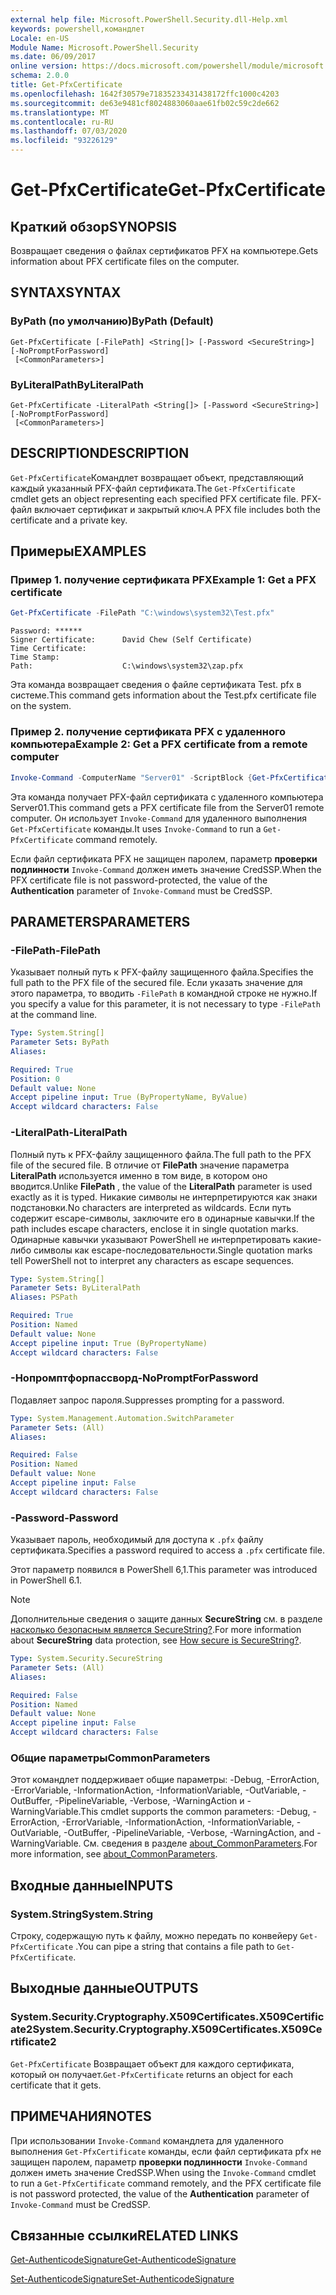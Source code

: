 ```yaml
---
external help file: Microsoft.PowerShell.Security.dll-Help.xml
keywords: powershell,командлет
Locale: en-US
Module Name: Microsoft.PowerShell.Security
ms.date: 06/09/2017
online version: https://docs.microsoft.com/powershell/module/microsoft.powershell.security/get-pfxcertificate?view=powershell-7&WT.mc_id=ps-gethelp
schema: 2.0.0
title: Get-PfxCertificate
ms.openlocfilehash: 1642f30579e71835233431438172ffc1000c4203
ms.sourcegitcommit: de63e9481cf8024883060aae61fb02c59c2de662
ms.translationtype: MT
ms.contentlocale: ru-RU
ms.lasthandoff: 07/03/2020
ms.locfileid: "93226129"
---
```

# <span data-ttu-id="2a314-103">Get-PfxCertificate</span><span class="sxs-lookup"><span data-stu-id="2a314-103">Get-PfxCertificate</span></span>

## <span data-ttu-id="2a314-104">Краткий обзор</span><span class="sxs-lookup"><span data-stu-id="2a314-104">SYNOPSIS</span></span>
<span data-ttu-id="2a314-105">Возвращает сведения о файлах сертификатов PFX на компьютере.</span><span class="sxs-lookup"><span data-stu-id="2a314-105">Gets information about PFX certificate files on the computer.</span></span>

## <span data-ttu-id="2a314-106">SYNTAX</span><span class="sxs-lookup"><span data-stu-id="2a314-106">SYNTAX</span></span>

### <span data-ttu-id="2a314-107">ByPath (по умолчанию)</span><span class="sxs-lookup"><span data-stu-id="2a314-107">ByPath (Default)</span></span>

```
Get-PfxCertificate [-FilePath] <String[]> [-Password <SecureString>] [-NoPromptForPassword]
 [<CommonParameters>]
```

### <span data-ttu-id="2a314-108">ByLiteralPath</span><span class="sxs-lookup"><span data-stu-id="2a314-108">ByLiteralPath</span></span>

```
Get-PfxCertificate -LiteralPath <String[]> [-Password <SecureString>] [-NoPromptForPassword]
 [<CommonParameters>]
```

## <span data-ttu-id="2a314-109">DESCRIPTION</span><span class="sxs-lookup"><span data-stu-id="2a314-109">DESCRIPTION</span></span>

<span data-ttu-id="2a314-110">`Get-PfxCertificate`Командлет возвращает объект, представляющий каждый указанный PFX-файл сертификата.</span><span class="sxs-lookup"><span data-stu-id="2a314-110">The `Get-PfxCertificate` cmdlet gets an object representing each specified PFX certificate file.</span></span>
<span data-ttu-id="2a314-111">PFX-файл включает сертификат и закрытый ключ.</span><span class="sxs-lookup"><span data-stu-id="2a314-111">A PFX file includes both the certificate and a private key.</span></span>

## <span data-ttu-id="2a314-112">Примеры</span><span class="sxs-lookup"><span data-stu-id="2a314-112">EXAMPLES</span></span>

### <span data-ttu-id="2a314-113">Пример 1. получение сертификата PFX</span><span class="sxs-lookup"><span data-stu-id="2a314-113">Example 1: Get a PFX certificate</span></span>

```powershell
Get-PfxCertificate -FilePath "C:\windows\system32\Test.pfx"
```

```output
Password: ******
Signer Certificate:      David Chew (Self Certificate)
Time Certificate:
Time Stamp:
Path:                    C:\windows\system32\zap.pfx
```

<span data-ttu-id="2a314-114">Эта команда возвращает сведения о файле сертификата Test. pfx в системе.</span><span class="sxs-lookup"><span data-stu-id="2a314-114">This command gets information about the Test.pfx certificate file on the system.</span></span>

### <span data-ttu-id="2a314-115">Пример 2. получение сертификата PFX с удаленного компьютера</span><span class="sxs-lookup"><span data-stu-id="2a314-115">Example 2: Get a PFX certificate from a remote computer</span></span>

```powershell
Invoke-Command -ComputerName "Server01" -ScriptBlock {Get-PfxCertificate -FilePath "C:\Text\TestNoPassword.pfx"} -Authentication CredSSP
```

<span data-ttu-id="2a314-116">Эта команда получает PFX-файл сертификата с удаленного компьютера Server01.</span><span class="sxs-lookup"><span data-stu-id="2a314-116">This command gets a PFX certificate file from the Server01 remote computer.</span></span> <span data-ttu-id="2a314-117">Он использует `Invoke-Command` для удаленного выполнения `Get-PfxCertificate` команды.</span><span class="sxs-lookup"><span data-stu-id="2a314-117">It uses `Invoke-Command` to run a `Get-PfxCertificate` command remotely.</span></span>

<span data-ttu-id="2a314-118">Если файл сертификата PFX не защищен паролем, параметр **проверки подлинности** `Invoke-Command` должен иметь значение CredSSP.</span><span class="sxs-lookup"><span data-stu-id="2a314-118">When the PFX certificate file is not password-protected, the value of the **Authentication** parameter of `Invoke-Command` must be CredSSP.</span></span>

## <span data-ttu-id="2a314-119">PARAMETERS</span><span class="sxs-lookup"><span data-stu-id="2a314-119">PARAMETERS</span></span>

### <span data-ttu-id="2a314-120">-FilePath</span><span class="sxs-lookup"><span data-stu-id="2a314-120">-FilePath</span></span>

<span data-ttu-id="2a314-121">Указывает полный путь к PFX-файлу защищенного файла.</span><span class="sxs-lookup"><span data-stu-id="2a314-121">Specifies the full path to the PFX file of the secured file.</span></span> <span data-ttu-id="2a314-122">Если указать значение для этого параметра, то вводить `-FilePath` в командной строке не нужно.</span><span class="sxs-lookup"><span data-stu-id="2a314-122">If you specify a value for this parameter, it is not necessary to type `-FilePath` at the command line.</span></span>

```yaml
Type: System.String[]
Parameter Sets: ByPath
Aliases:

Required: True
Position: 0
Default value: None
Accept pipeline input: True (ByPropertyName, ByValue)
Accept wildcard characters: False
```

### <span data-ttu-id="2a314-123">-LiteralPath</span><span class="sxs-lookup"><span data-stu-id="2a314-123">-LiteralPath</span></span>

<span data-ttu-id="2a314-124">Полный путь к PFX-файлу защищенного файла.</span><span class="sxs-lookup"><span data-stu-id="2a314-124">The full path to the PFX file of the secured file.</span></span> <span data-ttu-id="2a314-125">В отличие от **FilePath** значение параметра **LiteralPath** используется именно в том виде, в котором оно вводится.</span><span class="sxs-lookup"><span data-stu-id="2a314-125">Unlike **FilePath** , the value of the **LiteralPath** parameter is used exactly as it is typed.</span></span> <span data-ttu-id="2a314-126">Никакие символы не интерпретируются как знаки подстановки.</span><span class="sxs-lookup"><span data-stu-id="2a314-126">No characters are interpreted as wildcards.</span></span> <span data-ttu-id="2a314-127">Если путь содержит escape-символы, заключите его в одинарные кавычки.</span><span class="sxs-lookup"><span data-stu-id="2a314-127">If the path includes escape characters, enclose it in single quotation marks.</span></span> <span data-ttu-id="2a314-128">Одинарные кавычки указывают PowerShell не интерпретировать какие-либо символы как escape-последовательности.</span><span class="sxs-lookup"><span data-stu-id="2a314-128">Single quotation marks tell PowerShell not to interpret any characters as escape sequences.</span></span>

```yaml
Type: System.String[]
Parameter Sets: ByLiteralPath
Aliases: PSPath

Required: True
Position: Named
Default value: None
Accept pipeline input: True (ByPropertyName)
Accept wildcard characters: False
```

### <span data-ttu-id="2a314-129">-Нопромптфорпассворд</span><span class="sxs-lookup"><span data-stu-id="2a314-129">-NoPromptForPassword</span></span>

<span data-ttu-id="2a314-130">Подавляет запрос пароля.</span><span class="sxs-lookup"><span data-stu-id="2a314-130">Suppresses prompting for a password.</span></span>

```yaml
Type: System.Management.Automation.SwitchParameter
Parameter Sets: (All)
Aliases:

Required: False
Position: Named
Default value: None
Accept pipeline input: False
Accept wildcard characters: False
```

### <span data-ttu-id="2a314-131">-Password</span><span class="sxs-lookup"><span data-stu-id="2a314-131">-Password</span></span>

<span data-ttu-id="2a314-132">Указывает пароль, необходимый для доступа к `.pfx` файлу сертификата.</span><span class="sxs-lookup"><span data-stu-id="2a314-132">Specifies a password required to access a `.pfx` certificate file.</span></span>

<span data-ttu-id="2a314-133">Этот параметр появился в PowerShell 6,1.</span><span class="sxs-lookup"><span data-stu-id="2a314-133">This parameter was introduced in PowerShell 6.1.</span></span>

> [!NOTE]
> <span data-ttu-id="2a314-134">Дополнительные сведения о защите данных **SecureString** см. в разделе [насколько безопасным является SecureString?](/dotnet/api/system.security.securestring#how-secure-is-securestring).</span><span class="sxs-lookup"><span data-stu-id="2a314-134">For more information about **SecureString** data protection, see [How secure is SecureString?](/dotnet/api/system.security.securestring#how-secure-is-securestring).</span></span>

```yaml
Type: System.Security.SecureString
Parameter Sets: (All)
Aliases:

Required: False
Position: Named
Default value: None
Accept pipeline input: False
Accept wildcard characters: False
```

### <span data-ttu-id="2a314-135">Общие параметры</span><span class="sxs-lookup"><span data-stu-id="2a314-135">CommonParameters</span></span>

<span data-ttu-id="2a314-136">Этот командлет поддерживает общие параметры: -Debug, -ErrorAction, -ErrorVariable, -InformationAction, -InformationVariable, -OutVariable, -OutBuffer, -PipelineVariable, -Verbose, -WarningAction и -WarningVariable.</span><span class="sxs-lookup"><span data-stu-id="2a314-136">This cmdlet supports the common parameters: -Debug, -ErrorAction, -ErrorVariable, -InformationAction, -InformationVariable, -OutVariable, -OutBuffer, -PipelineVariable, -Verbose, -WarningAction, and -WarningVariable.</span></span> <span data-ttu-id="2a314-137">См. сведения в разделе [about_CommonParameters](https://go.microsoft.com/fwlink/?LinkID=113216).</span><span class="sxs-lookup"><span data-stu-id="2a314-137">For more information, see [about_CommonParameters](https://go.microsoft.com/fwlink/?LinkID=113216).</span></span>

## <span data-ttu-id="2a314-138">Входные данные</span><span class="sxs-lookup"><span data-stu-id="2a314-138">INPUTS</span></span>

### <span data-ttu-id="2a314-139">System.String</span><span class="sxs-lookup"><span data-stu-id="2a314-139">System.String</span></span>

<span data-ttu-id="2a314-140">Строку, содержащую путь к файлу, можно передать по конвейеру `Get-PfxCertificate` .</span><span class="sxs-lookup"><span data-stu-id="2a314-140">You can pipe a string that contains a file path to `Get-PfxCertificate`.</span></span>

## <span data-ttu-id="2a314-141">Выходные данные</span><span class="sxs-lookup"><span data-stu-id="2a314-141">OUTPUTS</span></span>

### <span data-ttu-id="2a314-142">System.Security.Cryptography.X509Certificates.X509Certificate2</span><span class="sxs-lookup"><span data-stu-id="2a314-142">System.Security.Cryptography.X509Certificates.X509Certificate2</span></span>

<span data-ttu-id="2a314-143">`Get-PfxCertificate` Возвращает объект для каждого сертификата, который он получает.</span><span class="sxs-lookup"><span data-stu-id="2a314-143">`Get-PfxCertificate` returns an object for each certificate that it gets.</span></span>

## <span data-ttu-id="2a314-144">ПРИМЕЧАНИЯ</span><span class="sxs-lookup"><span data-stu-id="2a314-144">NOTES</span></span>

<span data-ttu-id="2a314-145">При использовании `Invoke-Command` командлета для удаленного выполнения `Get-PfxCertificate` команды, если файл сертификата pfx не защищен паролем, параметр **проверки подлинности** `Invoke-Command` должен иметь значение CredSSP.</span><span class="sxs-lookup"><span data-stu-id="2a314-145">When using the `Invoke-Command` cmdlet to run a `Get-PfxCertificate` command remotely, and the PFX certificate file is not password protected, the value of the **Authentication** parameter of `Invoke-Command` must be CredSSP.</span></span>

## <span data-ttu-id="2a314-146">Связанные ссылки</span><span class="sxs-lookup"><span data-stu-id="2a314-146">RELATED LINKS</span></span>

[<span data-ttu-id="2a314-147">Get-AuthenticodeSignature</span><span class="sxs-lookup"><span data-stu-id="2a314-147">Get-AuthenticodeSignature</span></span>](Get-AuthenticodeSignature.md)

[<span data-ttu-id="2a314-148">Set-AuthenticodeSignature</span><span class="sxs-lookup"><span data-stu-id="2a314-148">Set-AuthenticodeSignature</span></span>](Set-AuthenticodeSignature.md)

